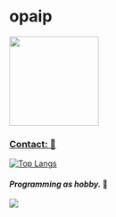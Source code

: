 # opaip

<div align="left">
 <a href="https://github.com/delftam">
<img height="160em" src="https://github-readme-stats.vercel.app/api?username=delfteam&show_icons=true&theme=radical&include_all_commits=true&count_private=true"/>
 </div>

  ### **Contact:** 💼

[![Top Langs](https://github-readme-stats.vercel.app/api/top-langs/?username=delfteam)](https://github.com/anuraghazra/github-readme-stats)

 
 
 #### *Programming as hobby.* 🎩 <a href="https://github.com/delfteam">
 
 <img align="left" src="https://i.pinimg.com/564x/2d/ca/83/2dca83680fdd4c424b3bccab0ac60c8d.jpg"/>
 

